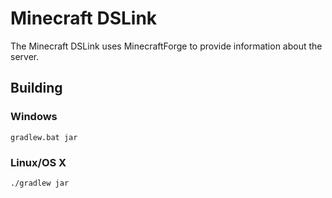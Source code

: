 # Minecraft DSLink

The Minecraft DSLink uses MinecraftForge to provide information about the server.

## Building

### Windows

```gradlew.bat jar```

### Linux/OS X

```./gradlew jar```
